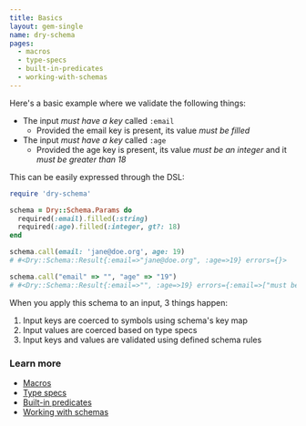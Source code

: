```yaml
---
title: Basics
layout: gem-single
name: dry-schema
pages:
  - macros
  - type-specs
  - built-in-predicates
  - working-with-schemas
---
```


Here's a basic example where we validate the following things:

- The input _must have a key_ called `:email`
  - Provided the email key is present, its value _must be filled_
- The input _must have a key_ called `:age`
  - Provided the age key is present, its value _must be an integer_ and it _must be greater than 18_

This can be easily expressed through the DSL:

```ruby
require 'dry-schema'

schema = Dry::Schema.Params do
  required(:email).filled(:string)
  required(:age).filled(:integer, gt?: 18)
end

schema.call(email: 'jane@doe.org', age: 19)
# #<Dry::Schema::Result{:email=>"jane@doe.org", :age=>19} errors={}>

schema.call("email" => "", "age" => "19")
# #<Dry::Schema::Result{:email=>"", :age=>19} errors={:email=>["must be filled"]}>
```

When you apply this schema to an input, 3 things happen:

1. Input keys are coerced to symbols using schema's key map
2. Input values are coerced based on type specs
3. Input keys and values are validated using defined schema rules

### Learn more

- [Macros](docs::basics/macros)
- [Type specs](docs::basics/type-specs)
- [Built-in predicates](docs::basics/built-in-predicates)
- [Working with schemas](docs::basics/working-with-schemas)
